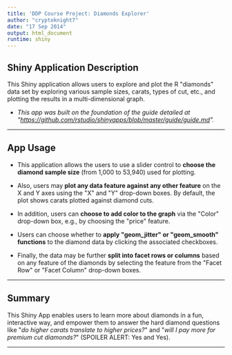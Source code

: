 ```yaml
---
title: 'DDP Course Project: Diamonds Explorer'
author: "cryptoknight7"
date: "17 Sep 2014"
output: html_document
runtime: shiny
---
```


## Shiny Application Description

This Shiny application allows users to explore and plot the R "diamonds" data set by exploring various sample sizes, carats, types of cut, etc., and plotting the results in a multi-dimensional graph.

* *This app was built on the foundation of the guide detailed at "https://github.com/rstudio/shinyapps/blob/master/guide/guide.md".*

---  

## App Usage

* This application allows the users to use a slider control to **choose the diamond sample size** (from 1,000 to 53,940) used for plotting.

* Also, users may **plot any data feature against any other feature** on the X and Y axes using the "X" and "Y" drop-down boxes.  By default, the plot shows carats plotted against diamond cuts.

* In addition, users can **choose to add color to the graph** via the "Color" drop-down box, e.g., by choosing the "price" feature.

* Users can choose whether to **apply "geom_jitter" or "geom_smooth" functions** to the diamond data by clicking the associated checkboxes.

* Finally, the data may be further **split into facet rows or columns** based on any feature of the diamonds by selecting the feature from the "Facet Row" or "Facet Column" drop-down boxes.

--- 

## Summary

This Shiny App enables users to learn more about diamonds in a fun, interactive way, and empower them to answer the hard diamond questions like "*do higher carats translate to higher prices?*" and "*will I pay more for premium cut diamonds?*" (SPOILER ALERT: Yes and Yes).

--- 
